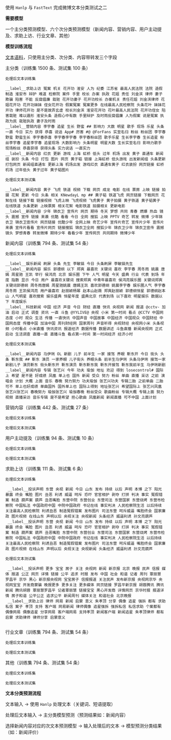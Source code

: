 使用 `Hanlp` 与 `FastText` 完成微博文本分类测试之二

**需要模型**

一个主分类预测模型、六个次分类预测模型（新闻内容、营销内容、用户主动提及、求助上访、行业文章、其他）

**模型训练流程**

[文本语料](https://docs.google.com/spreadsheets/d/1KshnYphZzOR73TATEMebrCrx1bfwpH4GUkSUUZBWKWw/edit?usp=sharing)，只使用主分类、次分类、内容带转发三个字段

主分类（训练集 1500 条、测试集 100 条）

```
处理后文本训练集

__label__求助上访 冤案 机关 花开功 淮安 人为 纪委 江苏省 最高人民法院 法院 造假 制造 淮安市 辩护 难道 检察院 案件 手里 校长 办案 执政 花姐 责任 刘金滨 律师 妻子 欺骗 陷害 不能 反腐倡廉 栽赃 花开功妻子 花开功校长 办案机关 责任花姐 刘金滨律师 花姐花开功 花开功妹妹 侄女花开功 假案冤案 冤案更多 在线最高人民检察院 头条花叶 妹妹花开功 律师花开功 是不是故弄玄虚 校长刘金滨 淮安花开功 花叶最高人民法院 花开功侄女 陷害栽赃 难以遁形 淮安头条 造假心中有数 手里辩护 及时雨反腐倡廉 人为假案 说是冤案 执政为民 栽赃执政 妻子及时雨
__label__营销内容 李宇春 追星 生长 野蛮 ## 影响力 大数 明星 歌手 现场 乐星 头条 一直 今日 实力 获得 恭喜 说话 App# 厉害 #@ @ForFans 实至名归 粉丝 粉丝团 李宇春野蛮 野蛮生长 李宇春恭喜 李宇春李宇春 李宇春粉丝团 歌手乐星 生长李宇春 生长追星 粉丝李宇春 追星李宇春 追星现场 大数影响力 头条明星 明星大数 生长实至名归 影响力歌手 现场粉丝 恭喜获得 获得头条 实力说话 一直实力
__label__新闻内容 红衣 更新 游戏 上海 虹桥 低头 过年 机场 出发 黄子 直通车 新闻组 装扮 头条 今日 打包 图片 网页 黄子韬 链接 上海虹桥 低头游戏 出发新闻组 头条更新 打包网页 新闻组直通车 更新上海 机场出发 游戏红衣 直通车黄子 红衣装扮 网页链接 虹桥机场 过年低头 黄子过年 黄子韬图片

处理后文本测试集

__label__新闻内容 黄子 飞虎 铁道 视频 下载 网页 成龙 电影 在线 票房 上映 链接 拍摄 花絮 更新 今日 头条 相关 KNewdayL mp ## 黄子韬 铁道飞虎 网页链接 下载网页 花絮在线 链接下载 链接视频 飞虎上映 飞虎视频 飞虎黄子 黄子拍摄 黄子铁道 黄子韬黄子 在线铁道 头条更新 上映票房 相关花絮 电影铁道 拍摄相关 更新电影
__label__新闻内容 少年 锦衣卫 宣传片 网页 期待 冬天 梦想 共同 青春 燃爆 热血 镜头 震撼 宣传 链接 来袭 优酷 看看 今日 全网 搜狐 上映 PPTV 奇艺 转发 微博 少年锦衣卫 锦衣卫宣传片 网页链接 优酷少年 全网上映 奇艺少年 宣传片奇艺 宣传片少年 宣传片来袭 宣传片看看 宣传片网页 链接搜狐 锦衣卫全网 搜狐少年 锦衣卫少年 锦衣卫宣传 震撼镜头 梦想青春 转发微博 期待少年 看看少年 宣传网页 共同期待 微博少年

```

新闻内容（训练集 794 条、测试集 54 条）

```
处理后文本训练集

__label__娱乐新闻 刷屏 头条 先生 李敏镐 今日 头条刷屏 李敏镐先生
__label__新闻内容 娱乐 郭德纲 以下 郑爽 最喜欢 关键词 喜欢 李宇春 周冬雨 姚晨 唐嫣 周星驰 王凯 举行 侯鸿亮 北京 娱乐圈 下午 人气 明星 今天 盛典 行业 代表 到场 年度 指数 显示 今日 用户 最喜欢关键词 搜索郑爽 中青年最喜欢 侯鸿亮娱乐圈 关键词郑爽 关键词郭德纲 周冬雨唐嫣 周星驰姚晨 唐嫣王凯 喜欢郭德纲 姚晨李宇春 娱乐圈人气 李宇春周冬雨 王凯侯鸿亮 用户最喜欢 赵丽颖杨幂 赵本山赵薇 郑爽赵丽颖 郭德纲恒星 郭德纲赵本山 人气明星 喜欢搜索 娱乐盛典 恒星年度 盛典北京 代表到场 以下喜欢 明星娱乐 数据以下 年度娱乐
__label__科技新闻 中国 经济 声音 今日 财经 直播 快讯 央视网 新闻 报道 @cctv- 加油 启动 正式 调查 资讯 一直 斗鱼 @YYLIVE@ 央视 小米 第一时间 看点 @CCTV 中国网 态度 小时 观众 生活 传播 一直快讯 中国声音 中国故事 中国经济 中国观众 中国财经 中国网态度 传播中国 加油中国 周刊财经网 国家周刊 声音听得 央视财经 央视网小米 头条视频 小时看点 小米直播 快讯资讯 报道经济 数据传播 数据讲述 斗鱼直播 新闻央视网 正式启动 生活调查 直播一直 直播斗鱼 看点第一时间 第一时间经济 经济小时

处理后文本测试集

__label__新闻内容 马伊琍 OL 新剧 儿子 前半生 一家 接驾 养眼 靳东开 今日 街头 头条 靳东我 ## 靳东 演员 一家养眼 儿子街头 养眼头条 前半生马伊琍 头条马伊琍 接驾一家 新剧儿子 演员靳东 街头靳东开 靳东演员 靳东靳东我 靳东开接驾 靳东我前半生 马伊琍新剧
__label__新闻内容 专辑 张艺兴 今年 功夫 瑜伽 地址 欢迎 得到 losecontrol# 国际上 希望 是不是 好成绩 凤凰 单上也 国外 新闻 受众 努力 粉丝 单曲 直播 采访 之前 演唱会 计划 大概 上面 音乐 春晚 努力努力 功夫瑜伽 张艺兴功夫 专辑二胎 之前单曲 二胎可不 单上也好成绩 单曲国外 国外单上也 国际上得到 地址张艺兴 希望国际上 张艺兴凤凰 张艺兴张艺兴 春晚努力 瑜伽张艺兴 瑜伽春晚 粉丝受众 歌曲粉丝 专辑大概 专辑上面 努力视频 直播采访 音乐专辑 是不是希望 担心歌曲 凤凰新闻 新闻直播 可不中国 上面计划

```

营销内容（训练集 442 条、测试集 27 条）

```
处理后文本训练集

处理后文本测试集
```

用户主动提及（训练集 94 条、测试集 10 条）

```
处理后文本训练集

处理后文本测试集
```

求助上访（训练集 111 条、测试集 6 条）

```
处理后文本训练集

 __label__投诉声明 东营 央视 新闻 今日 山东 发布 持续 以后 声明 本博 之下 阳光 暴露 终会 嘴脸 图片 丑恶 利诱 威逼 呵斥 恐吓 官官相护 剥夺 打拼 判决 事实 冤假错案 制造 葫芦案 葫芦 丑恶嘴脸 东营中院 东营创业 东营司法 东营国家 东营烧烤 东营市检察院 中国私法 中国政府中国 中院中国政府 书记在线 事实判决 人民检察院生活 以后持续 关注最高人民检察院 利诱丑恶 制造冤假错案 发布图片 司法东营 呵斥威逼 嘴脸终会 国家廉政 图片视频 在线山东 声明以后 央视关注 央视新闻 头条经济 威逼利诱 孙文亮葫芦
 __label__投诉声明 东营 央视 新闻 今日 山东 发布 持续 以后 声明 本博 之下 阳光 暴露 终会 嘴脸 图片 丑恶 利诱 威逼 呵斥 恐吓 官官相护 剥夺 打拼 判决 事实 冤假错案 制造 葫芦案 葫芦 丑恶嘴脸 东营中院 东营创业 东营司法 东营国家 东营烧烤 东营市检察院 中国私法 中国政府中国 中院中国政府 书记在线 事实判决 人民检察院生活 以后持续 关注最高人民检察院 利诱丑恶 制造冤假错案 发布图片 司法东营 呵斥威逼 嘴脸终会 国家廉政 图片视频 在线山东 声明以后 央视关注 央视新闻 头条经济 威逼利诱 孙文亮葫芦

处理后文本测试集

 __label__投诉声明 更多 宝宝 房子 关注 央视网 新闻 新京报 北京 晚报 民声 信报 媒体 报道 公正 网页 详情 链接 公平 追求 时报 发布 中国 社会 和谐 记者 周刊 覃丽慧 罗昌平 京华 黑心 新京报央视网 宝宝房子 信报报道 关注民声 发布新京报 央视网京华 央视网宝宝 开发商蒙骗 晚报更多 更多关注 更多媒体 网页链接 罗昌平新京报 胡蓉腾讯 腾讯新闻 腾讯胡蓉 覃丽慧罗昌平 记者覃丽慧 链接宝宝 黑心开发商 详情网页 京华时报 报道详情 房子和谐 公平公正 追求公平 新闻周刊 媒体关注 和谐社会 北京晚报
 __label__求助上访 律师 网易 新闻 启蒙 意义 朱孝顶 分享 偶像 追星 强拆 都有 求助 私信 案子 孝顶 支持 客户端 网易新闻 律师偶像 追星强拆 强拆私信 私信求助 个案都有 偶像网易 偶像追星 分享网易 客户端网易 支持孝顶 新闻客户端 新闻追星 朱孝顶律师 都有启蒙 求助律师 律师分享 启蒙意义
 
```

行业文章（训练集 794 条、测试集 54 条）

```
处理后文本训练集

处理后文本测试集
```

其他（训练集 794 条、测试集 54 条）

```
处理后文本训练集

处理后文本测试集
```

**文本分类预测流程**

文本输入 -&gt; 使用 `Hanlp` 处理文本（关键词、短语提取）

处理后文本输入 -&gt; 主分类模型预测（预测结果如：新闻内容）

选择新闻内容对应的次文本预测模型 -&gt; 输入处理后的文本 -&gt; 模型预测分类结果（如：新闻评价）

